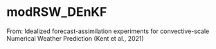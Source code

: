 # modRSW_DEnKF
From: Idealized forecast-assimilation experiments for convective-scale Numerical Weather Prediction (Kent et al., 2021)
